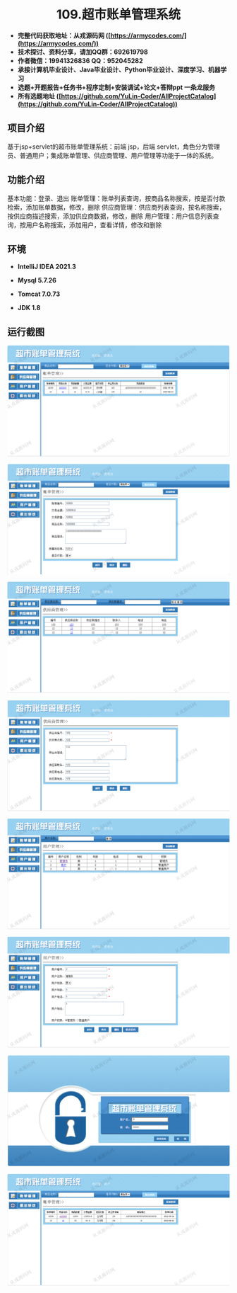 <p><h1 align="center">109.超市账单管理系统</h1></p>

- <b>完整代码获取地址：从戎源码网 ([https://armycodes.com/](https://armycodes.com/))</b>
- <b>技术探讨、资料分享，请加QQ群：692619798</b> 
- <b>作者微信：19941326836  QQ：952045282</b> 
- <b>承接计算机毕业设计、Java毕业设计、Python毕业设计、深度学习、机器学习</b>
- <b>选题+开题报告+任务书+程序定制+安装调试+论文+答辩ppt 一条龙服务</b>
- <b>所有选题地址 ([https://github.com/YuLin-Coder/AllProjectCatalog](https://github.com/YuLin-Coder/AllProjectCatalog)) </b>

## 项目介绍
基于jsp+servlet的超市账单管理系统：前端 jsp，后端 servlet，角色分为管理员、普通用户；集成账单管理、供应商管理、用户管理等功能于一体的系统。

## 功能介绍

基本功能：登录、退出
账单管理：账单列表查询，按商品名称搜索，按是否付款检索，添加账单数据，修改，删除
供应商管理：供应商列表查询，按名称搜索，按供应商描述搜索，添加供应商数据，修改，删除
用户管理：用户信息列表查询，按用户名称搜索，添加用户，查看详情，修改和删除

## 环境

- <b>IntelliJ IDEA 2021.3</b>

- <b>Mysql 5.7.26</b>

- <b>Tomcat 7.0.73</b>

- <b>JDK 1.8</b>

## 运行截图
![](screenshot/1.png)

![](screenshot/2.png)

![](screenshot/3.png)

![](screenshot/4.png)

![](screenshot/5.png)

![](screenshot/6.png)

![](screenshot/7.png)

![](screenshot/8.png)
